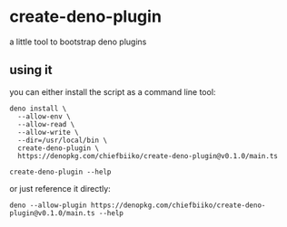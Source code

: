 # create-deno-plugin

a little tool to bootstrap deno plugins

## using it

you can either install the script as a command line tool:

```
deno install \
  --allow-env \
  --allow-read \
  --allow-write \
  --dir=/usr/local/bin \
  create-deno-plugin \
  https://denopkg.com/chiefbiiko/create-deno-plugin@v0.1.0/main.ts

create-deno-plugin --help
```

or just reference it directly:

```
deno --allow-plugin https://denopkg.com/chiefbiiko/create-deno-plugin@v0.1.0/main.ts --help
```